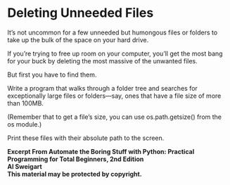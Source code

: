 
# Deleting Unneeded Files

It’s not uncommon for a few unneeded but humongous files or folders to take up the bulk of the space on your hard drive. 

If you’re trying to free up room on your computer, you’ll get the most bang for your buck by deleting the most massive of the unwanted files. 

But first you have to find them.

Write a program that walks through a folder tree and searches for exceptionally large files or folders—say, ones that have a file size of more than 100MB. 

(Remember that to get a file’s size, you can use os.path.getsize() from the os module.) 

Print these files with their absolute path to the screen.

**Excerpt From Automate the Boring Stuff with Python: Practical Programming for Total Beginners, 2nd Edition  
Al Sweigart  
This material may be protected by copyright.**